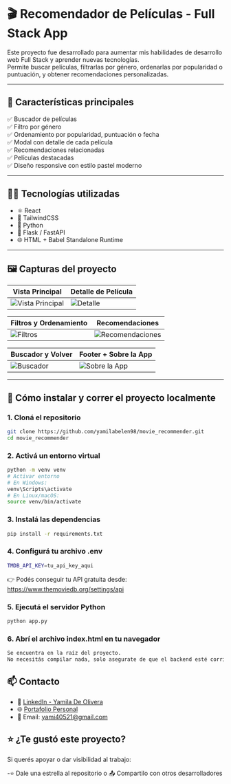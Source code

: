 # 🎬 Recomendador de Películas - Full Stack App

Este proyecto fue desarrollado para aumentar mis habilidades de desarrollo web Full Stack y aprender nuevas tecnologías.  
Permite buscar películas, filtrarlas por género, ordenarlas por popularidad o puntuación, y obtener recomendaciones personalizadas.

---

## 📌 Características principales

✅ Buscador de películas  
✅ Filtro por género  
✅ Ordenamiento por popularidad, puntuación o fecha  
✅ Modal con detalle de cada película  
✅ Recomendaciones relacionadas  
✅ Películas destacadas  
✅ Diseño responsive con estilo pastel moderno

---

## 👩‍💻 Tecnologías utilizadas

- ⚛ React
- 🎨 TailwindCSS
- 🐍 Python
- 🚀 Flask / FastAPI
- 🌐 HTML + Babel Standalone Runtime

---

## 🖼 Capturas del proyecto

| Vista Principal                                                     | Detalle de Película                                    |
| ------------------------------------------------------------------- | ------------------------------------------------------ |
| ![Vista Principal](./screenshots/Recomendador%20de%20Peliculas.png) | ![Detalle](./screenshots/Detalle%20de%20la%20Card.png) |

| Filtros y Ordenamiento                | Recomendaciones                                             |
| ------------------------------------- | ----------------------------------------------------------- |
| ![Filtros](./screenshots/Filtros.png) | ![Recomendaciones](./screenshots/Peliculas%20similares.png) |

| Buscador y Volver                                                 | Footer + Sobre la App                                               |
| ----------------------------------------------------------------- | ------------------------------------------------------------------- |
| ![Buscador](./screenshots/Buscador%20y%20boton%20de%20volver.png) | ![Sobre la App](./screenshots/Sobre%20la%20pagina%20y%20Footer.png) |

---

## 🚀 Cómo instalar y correr el proyecto localmente

### 1. Cloná el repositorio

```bash
git clone https://github.com/yamilabelen98/movie_recommender.git
cd movie_recommender
```

### 2. Activá un entorno virtual

```bash
python -m venv venv
# Activar entorno
# En Windows:
venv\Scripts\activate
# En Linux/macOS:
source venv/bin/activate
```

### 3. Instalá las dependencias

```bash
pip install -r requirements.txt
```

### 4. Configurá tu archivo .env

```bash
TMDB_API_KEY=tu_api_key_aqui
```

👉 Podés conseguir tu API gratuita desde: https://www.themoviedb.org/settings/api

### 5. Ejecutá el servidor Python

```bash
python app.py
```

### 6. Abrí el archivo index.html en tu navegador

```bash
Se encuentra en la raíz del proyecto.
No necesitás compilar nada, solo asegurate de que el backend esté corriendo.
```

## 📫 Contacto

- 💼 [LinkedIn - Yamila De Olivera](https://www.linkedin.com/in/yamila-de-olivera/)
- 🌐 [Portafolio Personal](https://master--portafolio-yamila-de-olivera.netlify.app/)
- 📧 Email: yami40521@gmail.com

## ⭐ ¿Te gustó este proyecto?

Si querés apoyar o dar visibilidad al trabajo:

-⭐ Dale una estrella al repositorio
o 📤 Compartilo con otros desarrolladores
